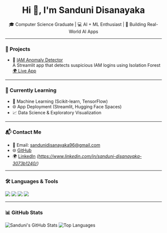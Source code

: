 <h1 align="center">Hi 👋, I'm Sanduni Disanayaka</h1>
<p align="center">🎓 Computer Science Graduate | 💻 AI + ML Enthusiast | 🧠 Building Real-World AI Apps</p>

---

### 🚀 Projects

- 🔐 [IAM Anomaly Detector](https://github.com/SanduniDisanayakaCS/IAM-Anomaly-Detector)  
  A Streamlit app that detects suspicious IAM logins using Isolation Forest  
  [🌍 Live App](https://iam-anomaly-detector-version-1.streamlit.app/)

---

### 💼 Currently Learning

- 🤖 Machine Learning (Scikit-learn, TensorFlow)
- 🌐 App Deployment (Streamlit, Hugging Face Spaces)
- 📈 Data Science & Exploratory Visualization

---

### 📬 Contact Me

- 📧 Email: sandunidisanayaka96@gmail.com
- 🌐 [GitHub](https://github.com/SanduniDisanayakaCS)
- 🌍 [LinkedIn](#) *(https://www.linkedin.com/in/sanduni-disanayaka-3073b1240/)*

---

### 🛠 Languages & Tools

<p align="left">
  <img src="https://img.shields.io/badge/Python-3670A0?style=for-the-badge&logo=python&logoColor=white"/>
  <img src="https://img.shields.io/badge/Streamlit-FF4B4B?style=for-the-badge&logo=streamlit&logoColor=white"/>
  <img src="https://img.shields.io/badge/Jupyter-F37626?style=for-the-badge&logo=Jupyter&logoColor=white"/>
  <img src="https://img.shields.io/badge/GitHub-100000?style=for-the-badge&logo=github&logoColor=white"/>
</p>

---

### 📊 GitHub Stats

![Sanduni's GitHub Stats](https://github-readme-stats.vercel.app/api?username=SanduniDisanayakaCS&show_icons=true&theme=tokyonight)
![Top Languages](https://github-readme-stats.vercel.app/api/top-langs/?username=SanduniDisanayakaCS&layout=compact&theme=tokyonight)
